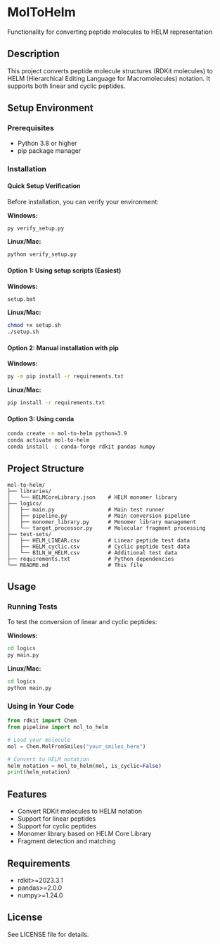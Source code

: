 # MolToHelm
Functionality for converting peptide molecules to HELM representation

## Description
This project converts peptide molecule structures (RDKit molecules) to HELM (Hierarchical Editing Language for Macromolecules) notation. It supports both linear and cyclic peptides.

## Setup Environment

### Prerequisites
- Python 3.8 or higher
- pip package manager

### Installation

#### Quick Setup Verification
Before installation, you can verify your environment:

**Windows:**
```bash
py verify_setup.py
```

**Linux/Mac:**
```bash
python verify_setup.py
```

#### Option 1: Using setup scripts (Easiest)

**Windows:**
```bash
setup.bat
```

**Linux/Mac:**
```bash
chmod +x setup.sh
./setup.sh
```

#### Option 2: Manual installation with pip
**Windows:**
```bash
py -m pip install -r requirements.txt
```

**Linux/Mac:**
```bash
pip install -r requirements.txt
```

#### Option 3: Using conda
```bash
conda create -n mol-to-helm python=3.9
conda activate mol-to-helm
conda install -c conda-forge rdkit pandas numpy
```

## Project Structure
```
mol-to-helm/
├── libraries/
│   └── HELMCoreLibrary.json    # HELM monomer library
├── logics/
│   ├── main.py                 # Main test runner
│   ├── pipeline.py             # Main conversion pipeline
│   ├── monomer_library.py      # Monomer library management
│   └── target_processor.py     # Molecular fragment processing
├── test-sets/
│   ├── HELM_LINEAR.csv         # Linear peptide test data
│   ├── HELM_cyclic.csv         # Cyclic peptide test data
│   └── BILN_W_HELM.csv         # Additional test data
├── requirements.txt            # Python dependencies
└── README.md                   # This file
```

## Usage

### Running Tests
To test the conversion of linear and cyclic peptides:

**Windows:**
```bash
cd logics
py main.py
```

**Linux/Mac:**
```bash
cd logics
python main.py
```

### Using in Your Code
```python
from rdkit import Chem
from pipeline import mol_to_helm

# Load your molecule
mol = Chem.MolFromSmiles("your_smiles_here")

# Convert to HELM notation
helm_notation = mol_to_helm(mol, is_cyclic=False)
print(helm_notation)
```

## Features
- Convert RDKit molecules to HELM notation
- Support for linear peptides
- Support for cyclic peptides
- Monomer library based on HELM Core Library
- Fragment detection and matching

## Requirements
- rdkit>=2023.3.1
- pandas>=2.0.0
- numpy>=1.24.0

## License
See LICENSE file for details.
